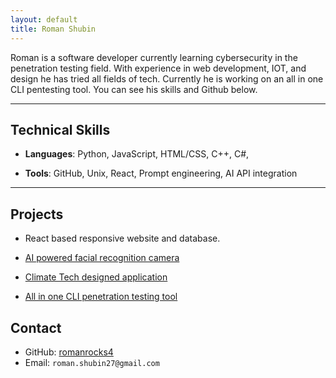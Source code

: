 ```yaml
--- 
layout: default
title: Roman Shubin
---
```


Roman is a software developer currently learning cybersecurity in the penetration testing field. With experience in web development, IOT, and design he has tried all fields of tech. Currently he is working on an all in one CLI pentesting tool. You can see his skills and Github below.

---

## Technical Skills

- **Languages**: Python, JavaScript, HTML/CSS, C++, C#, 

- **Tools**: GitHub, Unix, React, Prompt engineering, AI API integration

---

## Projects

- React based responsive website and database.

- [AI powered facial recognition camera](https://github.com/romanrocks4/IOT-semester-2)

- [Climate Tech designed application ](https://github.com/romanrocks4/Climatetech)

- [All in one CLI penetration testing tool](https://github.com/romanrocks4/dae_6_month)


## Contact

- GitHub: [romanrocks4](https://github.com/romanrocks4)
- Email: `roman.shubin27@gmail.com`

